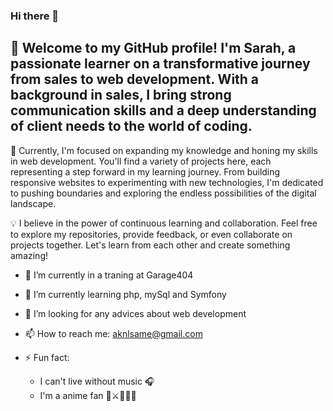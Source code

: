 ### Hi there 👋

## 👋 Welcome to my GitHub profile! I'm Sarah, a passionate learner on a transformative journey from sales to web development. With a background in sales, I bring strong communication skills and a deep understanding of client needs to the world of coding.

🌱 Currently, I'm focused on expanding my knowledge and honing my skills in web development. You'll find a variety of projects here, each representing a step forward in my learning journey. From building responsive websites to experimenting with new technologies, I'm dedicated to pushing boundaries and exploring the endless possibilities of the digital landscape.

💡 I believe in the power of continuous learning and collaboration. Feel free to explore my repositories, provide feedback, or even collaborate on projects together. Let's learn from each other and create something amazing!


- 🔭 I’m currently in a traning at Garage404

- 🌱 I’m currently learning php, mySql and Symfony

- 🤔 I’m looking for any advices about web development

- 📫 How to reach me: aknlsame@gmail.com

- ⚡ Fun fact: 
  * I can't live without music :headphones:
  * I'm a anime fan 👒⚔️🏴‍☠️🌊    

